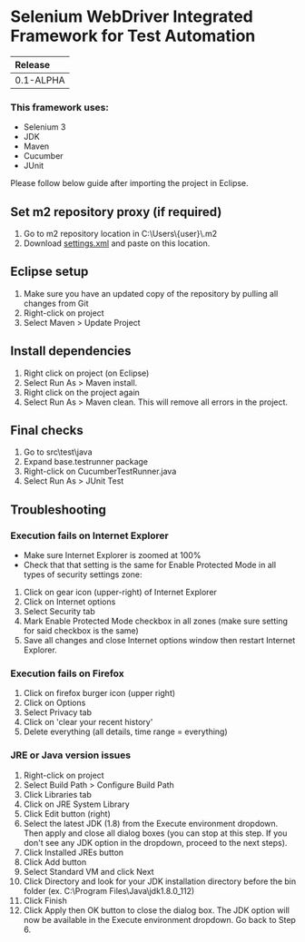 # Selenium WebDriver Integrated Framework for Test Automation

| Release |
| :--- |
| 0.1-ALPHA |

### This framework uses:
* Selenium 3
* JDK
* Maven
* Cucumber
* JUnit

Please follow below guide after importing the project in Eclipse.

## Set m2 repository proxy (if required)
1. Go to m2 repository location in C:\\Users\\{user}\\.m2
2. Download <a href="settings.xml">settings.xml</a> and paste on this location.

## Eclipse setup
1. Make sure you have an updated copy of the repository by pulling all changes from Git
2. Right-click on project
3. Select Maven > Update Project

## Install dependencies
1. Right click on project (on Eclipse)
2. Select Run As > Maven install. 
3. Right click on the project again
4. Select Run As > Maven clean. This will remove all errors in the project.

## Final checks
1. Go to src\test\java
2. Expand base.testrunner package
3. Right-click on CucumberTestRunner.java
4. Select Run As > JUnit Test
 
## Troubleshooting
### Execution fails on Internet Explorer
* Make sure Internet Explorer is zoomed at 100%
* Check that that setting is the same for Enable Protected Mode in all types of security settings zone:
1. Click on gear icon (upper-right) of Internet Explorer
2. Click on Internet options
3. Select Security tab
4. Mark Enable Protected Mode checkbox in all zones (make sure setting for said checkbox is the same)
5. Save all changes and close Internet options window then restart Internet Explorer.

### Execution fails on Firefox
1. Click on firefox burger icon (upper right)
2. Click on Options
3. Select Privacy tab
4. Click on 'clear your recent history'
5. Delete everything (all details, time range = everything)

### JRE or Java version issues
1. Right-click on project
2. Select Build Path > Configure Build Path
3. Click Libraries tab
4. Click on JRE System Library
5. Click Edit button (right)
6. Select the latest JDK (1.8) from the Execute environment dropdown. Then apply and close all dialog boxes (you can stop at this step. If you don't see any JDK option in the dropdown, proceed to the next steps).
7. Click Installed JREs button
8. Click Add button
9. Select Standard VM and click Next
10. Click Directory and look for your JDK installation directory before the bin folder (ex. C:\Program Files\Java\jdk1.8.0_112)
11. Click Finish
12. Click Apply then OK button to close the dialog box. The JDK option will now be available in the Execute environment dropdown. Go back to Step 6.
